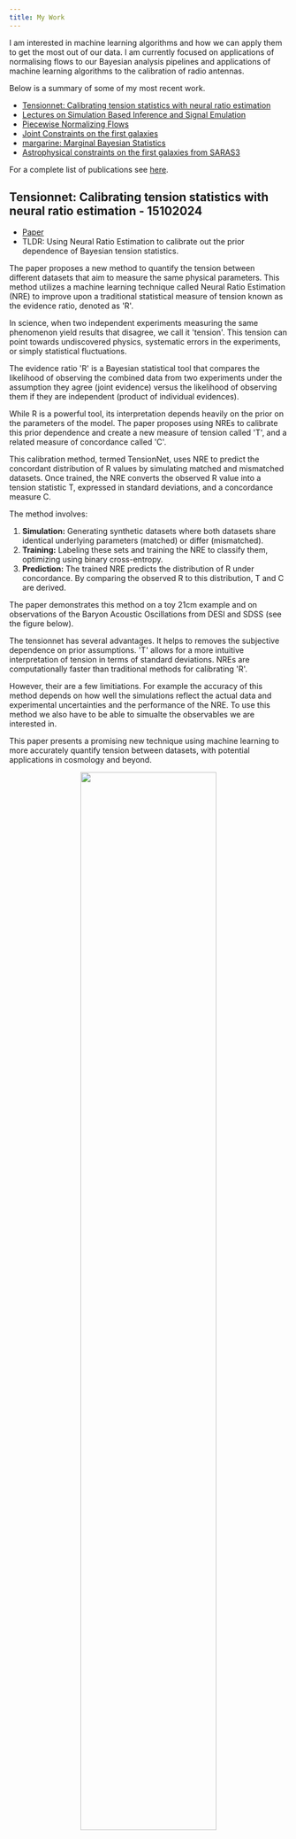 ```yaml
---
title: My Work
---
```


I am interested in machine learning algorithms and how we can apply them to
get the most out of our data. I am currently focused on applications of
normalising flows to our Bayesian analysis pipelines and applications of
machine learning algorithms to the calibration of radio antennas.

Below is a summary of some of my most recent work.

- [Tensionnet: Calibrating tension statistics with neural ratio estimation](#tensionnet-calibrating-tension-statistics-with-neural-ratio-estimation---15102024)
- [Lectures on Simulation Based Inference and Signal Emulation](#simulation-based-inference-and-signal-emulation---15102024)
- [Piecewise Normalizing Flows](#piecewise-normalizing-flows)
- [Joint Constraints on the first galaxies](#joint-constraints-on-the-first-galaxies)
- [margarine: Marginal Bayesian Statistics](#margarine-marginal-bayesian-statistics)
- [Astrophysical constraints on the first galaxies from SARAS3](#astrophysical-constraints-on-the-first-galaxies-from-saras3)

For a complete list of publications see [here](https://harrybevins.co.uk/pubs.html).

## Tensionnet: Calibrating tension statistics with neural ratio estimation - 15102024

- [Paper](https://arxiv.org/abs/2407.15478)
- TLDR: Using Neural Ratio Estimation to calibrate out the prior dependence of Bayesian tension statistics.

The paper proposes a new method to quantify the tension between different datasets that aim to measure 
the same physical parameters. This method utilizes a machine learning technique called Neural Ratio Estimation (NRE) 
to improve upon a traditional statistical measure of tension known as the evidence ratio, denoted as 'R'.

In science, when two independent experiments measuring the same phenomenon yield results that disagree, 
we call it 'tension'. This tension can point towards undiscovered physics, systematic errors in the experiments, 
or simply statistical fluctuations.

The evidence ratio 'R' is a Bayesian statistical tool that compares the likelihood of observing the combined data 
from two experiments under the assumption they agree (joint evidence) versus the likelihood of observing them 
if they are independent (product of individual evidences).

While R is a powerful tool, its interpretation depends heavily on the prior on the parameters of the model. The paper 
proposes using NREs to calibrate this prior dependence and create a new measure of tension called 'T', and
a related measure of concordance called 'C'.

This calibration method, termed TensionNet, uses NRE to predict the concordant distribution of 
R values by simulating matched and mismatched datasets. Once trained, the NRE converts the observed 
R value into a tension statistic T, expressed in standard deviations, and a concordance measure C.

The method involves:

1. **Simulation:** Generating synthetic datasets where both datasets share identical underlying parameters (matched) or differ (mismatched).
2. **Training:** Labeling these sets and training the NRE to classify them, optimizing using binary cross-entropy.
3. **Prediction:** The trained NRE predicts the distribution of R under concordance. By comparing the observed R to this distribution, T and C are derived.

The paper demonstrates this method on a toy 21cm example and on observations of the Baryon Acoustic Oscillations from
DESI and SDSS (see the figure below).

The tensionnet has several advantages. It helps to removes the subjective dependence on prior assumptions. 
'T'  allows for a more intuitive interpretation of tension in terms of standard deviations.
NREs are computationally faster than traditional methods for calibrating 'R'.

However, their are a few limitiations. For example the accuracy of this method depends on how well the simulations 
reflect the actual data and experimental uncertainties and the performance of the NRE. To use this method we also
have to be able to simualte the observables we are interested in.

This paper presents a promising new technique using machine learning to more accurately quantify tension 
between datasets, with potential applications in cosmology and beyond.

<center><img src="{{ site.url }}/assets/tensionnet-example.png" width="70%" alt-text="tensionnet Example"></center>

## Simulation Based Inference and Signal Emulation - 15/10/2024

I recently gave two lectures as part of the minor SKA model in the MPhil in Data Intensive Science course in Cambridge.

The first lecture was on signal emualtors. I explained to the students why signal emulators are so crucial in the
field of astrophysics and cosmology, the basic considerations that need to be made when building emulators and showed some
examples.

## Piecewise Normalizing Flows

- [Paper](https://arxiv.org/abs/2305.02930)
- TLDR: Using clustering algorithms to improve the accuracy of normalizing
flows when learning multi-modal distributions.

In this paper I demonstrated how we can exploit clustering algorithms
to improve the accuracy of normalizing flows when learning highly multi-modal
distributions.

Normalizing flows can be used to perform density estimation and are a bijective
and differentiable transformation between a known base distribution and
a target distribution. The transformation is often represented by
a neural network that can be optimised to learn the target. Once learnt
we can draw samples from the flow and calculate probabilities for a given
set of samples on the distribution.

The flows typically struggle to learn multi-modal distributions because the
topology of the base distribution is so different to the topology of the
target distribution. A number of methods exist to improve the accuracy of 
flows on multi-modal distributions but we often find that the
learned distributions feature bridges between the modes that are not present
in the target.

In our work we showed that we can break the target distribution up into
different clusters and train normalizing flows on each cluster. We discuss
how to sample from this piecewise distribution and how to calcualte probabilities
on it in the papaer.

The below figure shows how our piecewise normalizing flow approach
performs in comparison to a single noramlizing flow (MAF) and an alternative
approach detailed in [Stimper et al. 2022](https://proceedings.mlr.press/v151/stimper22a).

<center><img src="{{ site.url }}/assets/piecewise_normalising_flows.png" width="70%" alt-text="Benchmark Examples"></center>


## Joint Constraints on the first galaxies

- [Paper](https://arxiv.org/abs/2301.03298)
- TLDR: Using a novel machine learning Bayesian workflow to derive joint
constraints on the properties of the first galaxies with data from 21-cm
cosmology experiments.

In this work we used normalizing flows to model posterior distributions
from previous analysis of data from the 21-cm experiments SARAS3 and HERA to
efficiently perform a joint analysis and place constraints on the properties of
the first stars and galaxies.

21-cm cosmology is concerned with the detection of a signal from the Cosmic Dawn
and Epoch of Reionization from neutral hydrogen which can inform us about
the star formation rates of the first galaxies, their halo masses, their X-ray and
radio luminosities and how quickly the universe ionized. We either attempt to
detect the sky-averaged signal, redshifted from the early universe, in the radio
band with single radiometers, like SARAS3, or detect the spatial variation in the
signal through the power spectrum with interferometers like HERA.

Both HERA and SARAS3 have collected data in the past few years but neither
experiment has claimed a detection of the signal. Instead they have been able
to place upper limits on the magnitude of both the sky-averaged signal and the
power spectrum. Using these upper limits we are able to demonstrate that we
can recover tighter constraints on the magnitude of the signals and the properties of
early galaxies than can be achieved with each experiment individually. The figure below
shows the one-, two- and three-sigma constratints on the magnitude of the
signals derived using the prior on our astrophysical parameters, from each experiment
and jointly.

<center><img src="{{ site.url }}/assets/joint_constraints.png" width="70%" alt-text="Joint Constraints"></center>

## margarine: Marginal Bayesian Statistics

- [Paper One](https://arxiv.org/abs/2205.12841)
- [Paper Two](https://arxiv.org/abs/2207.11457)
- TLDR: Using normalizing flows to build of nuisance-free or marginal
Bayesian workflow.

In these two papers we demonstrated that we could use normalizing flows to
derive marginal posterior distributions, define marginal or nuisance-free likeilhood
functions and calcualte marginal Bayesian statistics such as the Kullback-Leibler
divergence and Bayesian Model Dimensionality.

We use normalizing flows, bijective and differentiable transformations between a
base distribution and more complex target distribution, to post process MCMC and
Nested Sampling chains and marginalise out nuisance parameters. This gives us
access to the posterior distributions on core science parameters and allows
us to evaluate probabilities without having to worry about instrumental nuiances
and contaminating signals.

Through access to the marginal posterior distributions we then define
the marginal Kullback-Leibler divergence and marginal Bayesian Model Dimensionality
which allow us to evalute the constraining power of different experiments in
just the core science part of the parameter space. In practice this allows us
to compare different experimental approaches with different nuisance parameters
and determine which is giving us the most information about the parameters that we
are interested in.

Using the marginal or nuisance-free likelihood function we also outline a method
for performing efficient joint analysis without having to sample the nuisance
parameters but still recovering the correct Bayesian evidence. 
We demonstrated this with Planck and the Dark Energy Survey and
the resultant joint constraints are shown below.

<center><img src="{{ site.url }}/assets/planck_des.pdf" width="70%" alt-text="Joint Planck and DES Constraints"></center>

## Astrophysical constraints on the first galaxies from SARAS3

- [Paper](https://www.nature.com/articles/s41550-022-01825-6)
- [Preprint](https://arxiv.org/abs/2212.00464)
- Publisher: Nature Astronomy
- TLDR: The first constraints from 21-cm cosmology on the properties of the first galaxies 200
million years after the Big Bang.

In this work we used data from the SARAS3 radiometer to constrain the properties of
galaxies at redshift of 20 roughly 200 million years after the Big Bang. The SARAS3
radiometer is aiming to detect the redshifted sky-averaged 21-cm signal from neutral 
hydrogen during the Cosmic Dawn and Epoch of Reionization. The signal, measured
relative to the radio background, is sensitive to the star formation properties
of the first galaxies, their X-ray and radio luminosities and the CMB optical
depth.

Using an upper limit measurement of the signal from the SARAS3 instrument
we are able to rule out scenarios in which high redshfit galaxies were very luminous
in the radio band and had low X-ray efficiencies. We also place constraints on 
the star formation rate and minimum halo mass for star formation at high redshfits
for the first time.

We compare our constraints to those from the precursor instrument SARAS2 and
demonstrate that while the constraints are generally stronger from SARAS3 each experiment
gives us information about the properties of galaxies at different redshifts. This
suggests that we can gain information by performing a joint analysis of 
differnt data sets and is shown in the figure below. The figure shows the functional constraints
on the 21-cm signal from each experiment against the prior and the KL divergence,
a measure of the information gain when contracting the prior to the posterior, for each
instrument.

<center><img src="{{ site.url }}/assets/saras2-saras3-comparison.pdf" width="70%" alt-text="SARAS2 and SARAS3 Constraints"></center>